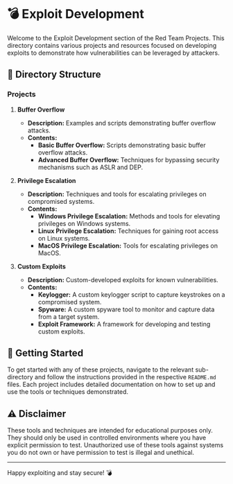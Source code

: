 # 💣 Exploit Development

Welcome to the Exploit Development section of the Red Team Projects. This directory contains various projects and resources focused on developing exploits to demonstrate how vulnerabilities can be leveraged by attackers.

## 📁 Directory Structure

### Projects

1. **Buffer Overflow**
   - **Description:** Examples and scripts demonstrating buffer overflow attacks.
   - **Contents:**
     - **Basic Buffer Overflow:** Scripts demonstrating basic buffer overflow attacks.
     - **Advanced Buffer Overflow:** Techniques for bypassing security mechanisms such as ASLR and DEP.

2. **Privilege Escalation**
   - **Description:** Techniques and tools for escalating privileges on compromised systems.
   - **Contents:**
     - **Windows Privilege Escalation:** Methods and tools for elevating privileges on Windows systems.
     - **Linux Privilege Escalation:** Techniques for gaining root access on Linux systems.
     - **MacOS Privilege Escalation:** Tools for escalating privileges on MacOS.

3. **Custom Exploits**
   - **Description:** Custom-developed exploits for known vulnerabilities.
   - **Contents:**
     - **Keylogger:** A custom keylogger script to capture keystrokes on a compromised system.
     - **Spyware:** A custom spyware tool to monitor and capture data from a target system.
     - **Exploit Framework:** A framework for developing and testing custom exploits.

## 🚀 Getting Started

To get started with any of these projects, navigate to the relevant sub-directory and follow the instructions provided in the respective `README.md` files. Each project includes detailed documentation on how to set up and use the tools or techniques demonstrated.

## ⚠️ Disclaimer

These tools and techniques are intended for educational purposes only. They should only be used in controlled environments where you have explicit permission to test. Unauthorized use of these tools against systems you do not own or have permission to test is illegal and unethical.

---

Happy exploiting and stay secure! 💣
